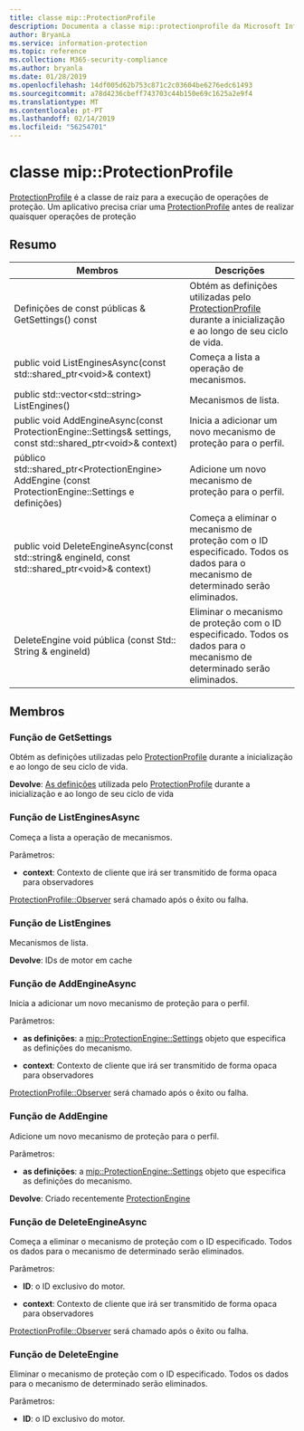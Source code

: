 ```yaml
---
title: classe mip::ProtectionProfile
description: Documenta a classe mip::protectionprofile da Microsoft Information Protection (MIP) SDK.
author: BryanLa
ms.service: information-protection
ms.topic: reference
ms.collection: M365-security-compliance
ms.author: bryanla
ms.date: 01/28/2019
ms.openlocfilehash: 14df005d62b753c871c2c03604be6276edc61493
ms.sourcegitcommit: a78d4236cbeff743703c44b150e69c1625a2e9f4
ms.translationtype: MT
ms.contentlocale: pt-PT
ms.lasthandoff: 02/14/2019
ms.locfileid: "56254701"
---
```

# <a name="class-mipprotectionprofile"></a>classe mip::ProtectionProfile 
[ProtectionProfile](class_mip_protectionprofile.md) é a classe de raiz para a execução de operações de proteção.
Um aplicativo precisa criar uma [ProtectionProfile](class_mip_protectionprofile.md) antes de realizar quaisquer operações de proteção
  
## <a name="summary"></a>Resumo
 Membros                        | Descrições                                
--------------------------------|---------------------------------------------
Definições de const públicas & GetSettings() const  |  Obtém as definições utilizadas pelo [ProtectionProfile](class_mip_protectionprofile.md) durante a inicialização e ao longo de seu ciclo de vida.
public void ListEnginesAsync(const std::shared_ptr\<void\>& context)  |  Começa a lista a operação de mecanismos.
public std::vector\<std::string\> ListEngines()  |  Mecanismos de lista.
public void AddEngineAsync(const ProtectionEngine::Settings& settings, const std::shared_ptr\<void\>& context)  |  Inicia a adicionar um novo mecanismo de proteção para o perfil.
público std::shared_ptr\<ProtectionEngine\> AddEngine (const ProtectionEngine::Settings e definições)  |  Adicione um novo mecanismo de proteção para o perfil.
public void DeleteEngineAsync(const std::string& engineId, const std::shared_ptr\<void\>& context)  |  Começa a eliminar o mecanismo de proteção com o ID especificado. Todos os dados para o mecanismo de determinado serão eliminados.
DeleteEngine void pública (const Std:: String & engineId)  |  Eliminar o mecanismo de proteção com o ID especificado. Todos os dados para o mecanismo de determinado serão eliminados.
  
## <a name="members"></a>Membros
  
### <a name="getsettings-function"></a>Função de GetSettings
Obtém as definições utilizadas pelo [ProtectionProfile](class_mip_protectionprofile.md) durante a inicialização e ao longo de seu ciclo de vida.

  
**Devolve**: [As definições](class_mip_protectionprofile_settings.md) utilizada pelo [ProtectionProfile](class_mip_protectionprofile.md) durante a inicialização e ao longo de seu ciclo de vida
  
### <a name="listenginesasync-function"></a>Função de ListEnginesAsync
Começa a lista a operação de mecanismos.

Parâmetros:  
* **context**: Contexto de cliente que irá ser transmitido de forma opaca para observadores


[ProtectionProfile::Observer](class_mip_protectionprofile_observer.md) será chamado após o êxito ou falha.
  
### <a name="listengines-function"></a>Função de ListEngines
Mecanismos de lista.

  
**Devolve**: IDs de motor em cache
  
### <a name="addengineasync-function"></a>Função de AddEngineAsync
Inicia a adicionar um novo mecanismo de proteção para o perfil.

Parâmetros:  
* **as definições**: a [mip::ProtectionEngine::Settings](class_mip_protectionengine_settings.md) objeto que especifica as definições do mecanismo. 


* **context**: Contexto de cliente que irá ser transmitido de forma opaca para observadores


[ProtectionProfile::Observer](class_mip_protectionprofile_observer.md) será chamado após o êxito ou falha.
  
### <a name="addengine-function"></a>Função de AddEngine
Adicione um novo mecanismo de proteção para o perfil.

Parâmetros:  
* **as definições**: a [mip::ProtectionEngine::Settings](class_mip_protectionengine_settings.md) objeto que especifica as definições do mecanismo.



  
**Devolve**: Criado recentemente [ProtectionEngine](class_mip_protectionengine.md)
  
### <a name="deleteengineasync-function"></a>Função de DeleteEngineAsync
Começa a eliminar o mecanismo de proteção com o ID especificado. Todos os dados para o mecanismo de determinado serão eliminados.

Parâmetros:  
* **ID**: o ID exclusivo do motor. 


* **context**: Contexto de cliente que irá ser transmitido de forma opaca para observadores


[ProtectionProfile::Observer](class_mip_protectionprofile_observer.md) será chamado após o êxito ou falha.
  
### <a name="deleteengine-function"></a>Função de DeleteEngine
Eliminar o mecanismo de proteção com o ID especificado. Todos os dados para o mecanismo de determinado serão eliminados.

Parâmetros:  
* **ID**: o ID exclusivo do motor.

